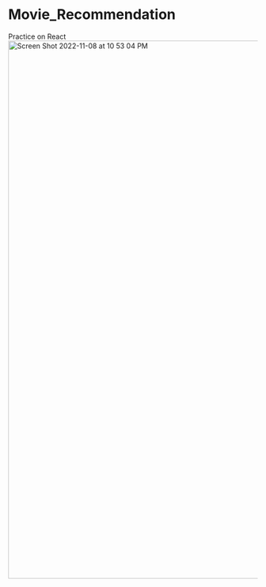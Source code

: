 # Movie_Recommendation
Practice on React
<img width="1088" alt="Screen Shot 2022-11-08 at 10 53 04 PM" src="https://user-images.githubusercontent.com/106638262/200582876-295b0439-2df1-47b0-9661-15646fe57433.png">
